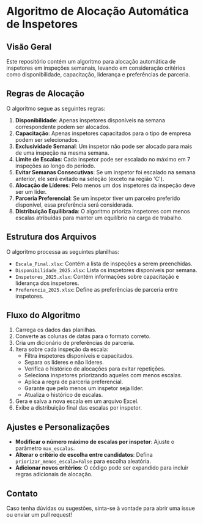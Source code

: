 # Algoritmo de Alocação Automática de Inspetores

## Visão Geral
Este repositório contém um algoritmo para alocação automática de inspetores em inspeções semanais, levando em consideração critérios como disponibilidade, capacitação, liderança e preferências de parceria.

## Regras de Alocação
O algoritmo segue as seguintes regras:

1. **Disponibilidade**: Apenas inspetores disponíveis na semana correspondente podem ser alocados.
2. **Capacitação**: Apenas inspetores capacitados para o tipo de empresa podem ser selecionados.
3. **Exclusividade Semanal**: Um inspetor não pode ser alocado para mais de uma inspeção na mesma semana.
4. **Limite de Escalas**: Cada inspetor pode ser escalado no máximo em 7 inspeções ao longo do período.
5. **Evitar Semanas Consecutivas**: Se um inspetor foi escalado na semana anterior, ele será evitado na seleção (exceto na região 'C').
6. **Alocação de Líderes**: Pelo menos um dos inspetores da inspeção deve ser um líder.
7. **Parceria Preferencial**: Se um inspetor tiver um parceiro preferido disponível, essa preferência será considerada.
8. **Distribuição Equilibrada**: O algoritmo prioriza inspetores com menos escalas atribuídas para manter um equilíbrio na carga de trabalho.

## Estrutura dos Arquivos
O algoritmo processa as seguintes planilhas:

- `Escala_Final.xlsx`: Contém a lista de inspeções a serem preenchidas.
- `Disponibilidade_2025.xlsx`: Lista os inspetores disponíveis por semana.
- `Inspetores_2025.xlsx`: Contém informações sobre capacitação e liderança dos inspetores.
- `Preferencia_2025.xlsx`: Define as preferências de parceria entre inspetores.

## Fluxo do Algoritmo
1. Carrega os dados das planilhas.
2. Converte as colunas de datas para o formato correto.
3. Cria um dicionário de preferências de parceria.
4. Itera sobre cada inspeção da escala:
   - Filtra inspetores disponíveis e capacitados.
   - Separa os líderes e não líderes.
   - Verifica o histórico de alocações para evitar repetições.
   - Seleciona inspetores priorizando aqueles com menos escalas.
   - Aplica a regra de parceria preferencial.
   - Garante que pelo menos um inspetor seja líder.
   - Atualiza o histórico de escalas.
5. Gera e salva a nova escala em um arquivo Excel.
6. Exibe a distribuição final das escalas por inspetor.


## Ajustes e Personalizações
- **Modificar o número máximo de escalas por inspetor**: Ajuste o parâmetro `max_escalas`.
- **Alterar o critério de escolha entre candidatos**: Defina `priorizar_menos_escala=False` para escolha aleatória.
- **Adicionar novos critérios**: O código pode ser expandido para incluir regras adicionais de alocação.

## Contato
Caso tenha dúvidas ou sugestões, sinta-se à vontade para abrir uma issue ou enviar um pull request!
